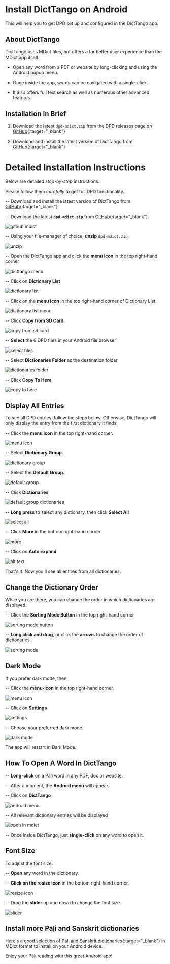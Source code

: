 # Install DictTango on Android

This will help you to get DPD set up and configured in the DictTango app.

## About DictTango

DictTango uses MDict files, but offers a far better user experience than the MDict app itself.

- Open any word from a PDF or website by long-clicking and using the Android popup menu.

- Once inside the app, words can be navigated with a single-click.

- It also offers full text search as well as numerous other advanced features.

## Installation In Brief

1. Download the latest `dpd-mdict.zip` from the DPD releases page on [GitHub](https://github.com/digitalpalidictionary/dpd-db/releases/latest){:target="_blank"}

2. Download and install the latest version of DictTango from [GitHub](https://github.com/Jimex/DictTango-Android/releases/latest){:target="_blank"}

# Detailed Installation Instructions

Below are detailed *step-by-step* instructions. 

Please follow them *carefully* to get full DPD functionality. 

-- Download and install the latest version of DictTango from [GitHub](https://github.com/Jimex/DictTango-Android/releases/latest){:target="_blank"}

-- Download the latest **`dpd-mdict.zip`** from [GitHub](https://github.com/digitalpalidictionary/dpd-db/releases/latest){:target="_blank"}

![github mdict](../pics/dicttango2/0_github.png)

-- Using your file-manager of choice, **unzip** `dpd-mdict.zip` 

![unzip](../pics/dicttango2/2_extract.jpg)

-- Open the DictTango app and click the **menu icon** in the top right-hand corner 

![dicttango menu](../pics/dicttango2/4_menu.jpg)

-- Click on **Dictionary List** 

![dictionary list](../pics/dicttango2/5_dictionary_list.jpg)

-- Click on the **menu icon** in the top right-hand corner of Dictionary List 

![dictionary list menu](../pics/dicttango2/6_dictionary_list_menu.jpg)

-- Click **Copy from SD Card** 

![copy from sd card](../pics/dicttango2/7_copy_from_sd_card.jpg)

-- **Select** the 6 DPD files in your Android file browser 

![select files](../pics/dicttango2/8_select.jpg)

-- Select **Dictionaries Folder** as the destination folder 

![dictionaries folder](../pics/dicttango2/9_dictionaries_folder.jpg)

-- Click **Copy To Here** 

![copy to here](../pics/dicttango2/10_copy_here.jpg)


## Display All Entries

To see all DPD entries, follow the steps below. Otherwise, DictTango will only display the entry from the first dictionary it finds.

-- Click the **menu icon** in the top right-hand corner.

![menu icon](../pics/dicttango2/4_menu.jpg)

-- Select **Dictionary Group**. 

![dictionary group](../pics/dicttango2/dictionary_group.jpg)

-- Select the **Default Group**.

![default group](../pics/dicttango2/default_group.jpg)

-- Click **Dictionaries**

![default group dictionaries](../pics/dicttango2/default_group_dictionaries.jpg)

-- **Long press** to select any dictionary, then click **Select All** 

![select all](../pics/dicttango2/default_group_select_all.jpg)

-- Click **More** in the bottom right-hand corner. 

![more](../pics/dicttango2/default_group_more.jpg)

-- Click on **Auto Expand** 

![alt text](../pics/dicttango2/dictionary_group_auto_expand.jpg)

That's it. Now you'll see all entries from all dictionaries. 


## Change the Dictionary Order

While you are there, you can change the order in which dictionaries are displayed.

-- Click the **Sorting Mode Button** in the top right-hand corner 

![sorting mode button](../pics/dicttango2/sorting_mode_button.jpg)

-- **Long click and drag**, or click the **arrows** to change the order of dictionaries. 

![sorting mode](../pics/dicttango2/sorting_mode.jpg)


## Dark Mode

If you prefer dark mode, then

-- Click the **menu-icon** in the top right-hand corner. 

![menu icon](../pics/dicttango2/4_menu.jpg)  

-- Click on **Settings** 

![settings](../pics/dicttango2/settings.jpg)

-- Choose your preferred dark mode. 

![dark mode](../pics/dicttango2/dark_mode.jpg)

The app will restart in Dark Mode.



## How To Open A Word In DictTango

-- **Long-click** on a Pāḷi word in any PDF, doc or website.

-- After a moment, the **Android menu** will appear.

-- Click on **DictTango** 

![android menu](../pics/dicttango2/android_menu.jpg)

-- All relevant dictionary entries will be displayed 

![open in mdict](../pics/dicttango2/android_opened.jpg)

-- Once inside DictTango, just **single-click** on any word to open it. 


## Font Size

To adjust the font size:

-- **Open** any word in the dictionary.

-- **Click on the resize icon** in the bottom right-hand corner.

![resize icon](../pics/dicttango2/resize.jpg)

-- Drag the **slider** up and down to change the font size.

![slider](../pics/dicttango2/slider.jpg)


## Install more Pāḷi and Sanskrit dictionaries

Here's a good selection of [Pāḷi and Sanskrit dictionaries](https://github.com/digitalpalidictionary/dpd-db/tree/main/exporter/other_dictionaries){:target="_blank"} in MDict format to install on your Android device.

Enjoy your Pāḷi reading with this great Android app!
